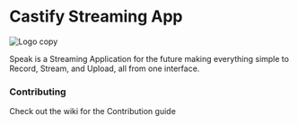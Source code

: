 # Castify Streaming App

![Logo copy](https://user-images.githubusercontent.com/67658523/233688026-8457e5a6-1c4c-4da4-bbd2-af496b35779b.png)


Speak is a Streaming Application for the future making everything simple to Record, Stream, and Upload, all from one interface.

### Contributing

Check out the wiki for the Contribution guide
